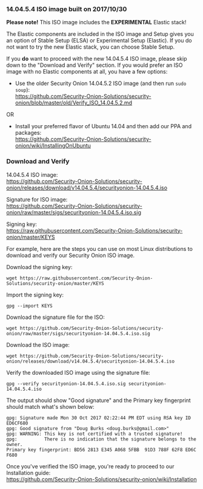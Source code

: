 ### 14.04.5.4 ISO image built on 2017/10/30

**Please note!** This ISO image includes the **EXPERIMENTAL** Elastic stack!

The Elastic components are included in the ISO image and Setup gives you an option of Stable Setup (ELSA) or Experimental Setup (Elastic).  If you do not want to try the new Elastic stack, you can choose Stable Setup.  

If you **do** want to proceed with the new 14.04.5.4 ISO image, please skip down to the "Download and Verify" section.  If you would prefer an ISO image with no Elastic components at all, you have a few options:

- Use the older Security Onion 14.04.5.2 ISO image (and then run `sudo soup`):<br>
https://github.com/Security-Onion-Solutions/security-onion/blob/master/old/Verify_ISO_14.04.5.2.md

OR 

- Install your preferred flavor of Ubuntu 14.04 and then add our PPA and packages:<br>
https://github.com/Security-Onion-Solutions/security-onion/wiki/InstallingOnUbuntu

### Download and Verify

14.04.5.4 ISO image:  
https://github.com/Security-Onion-Solutions/security-onion/releases/download/v14.04.5.4/securityonion-14.04.5.4.iso

Signature for ISO image:  
https://github.com/Security-Onion-Solutions/security-onion/raw/master/sigs/securityonion-14.04.5.4.iso.sig  

Signing key:  
https://raw.githubusercontent.com/Security-Onion-Solutions/security-onion/master/KEYS  

For example, here are the steps you can use on most Linux distributions to download and verify our Security Onion ISO image.

Download the signing key:  
```
wget https://raw.githubusercontent.com/Security-Onion-Solutions/security-onion/master/KEYS
```

Import the signing key:  
```
gpg --import KEYS
```

Download the signature file for the ISO:  
```
wget https://github.com/Security-Onion-Solutions/security-onion/raw/master/sigs/securityonion-14.04.5.4.iso.sig
```

Download the ISO image:  
```
wget https://github.com/Security-Onion-Solutions/security-onion/releases/download/v14.04.5.4/securityonion-14.04.5.4.iso
```

Verify the downloaded ISO image using the signature file:  
```
gpg --verify securityonion-14.04.5.4.iso.sig securityonion-14.04.5.4.iso
```

The output should show "Good signature" and the Primary key fingerprint should match what's shown below:
```
gpg: Signature made Mon 30 Oct 2017 02:22:44 PM EDT using RSA key ID ED6CF680
gpg: Good signature from "Doug Burks <doug.burks@gmail.com>"
gpg: WARNING: This key is not certified with a trusted signature!
gpg:          There is no indication that the signature belongs to the owner.
Primary key fingerprint: BD56 2813 E345 A068 5FBB  91D3 788F 62F8 ED6C F680
```

Once you've verified the ISO image, you're ready to proceed to our Installation guide:  
https://github.com/Security-Onion-Solutions/security-onion/wiki/Installation
